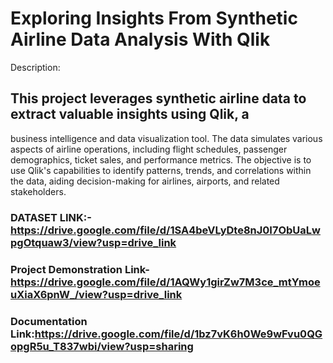 # Exploring Insights From Synthetic Airline Data Analysis With Qlik
Description:
## This project leverages synthetic airline data to extract valuable insights using Qlik, a
business intelligence and data visualization tool. The data simulates various aspects
of airline operations, including flight schedules, passenger demographics, ticket
sales, and performance metrics. The objective is to use Qlik's capabilities to identify
patterns, trends, and correlations within the data, aiding decision-making for airlines,
airports, and related stakeholders.

### DATASET LINK:-https://drive.google.com/file/d/1SA4beVLyDte8nJ0I7ObUaLwpgOtquaw3/view?usp=drive_link

### Project Demonstration Link-https://drive.google.com/file/d/1AQWy1girZw7M3ce_mtYmoeuXiaX6pnW_/view?usp=drive_link

### Documentation Link:https://drive.google.com/file/d/1bz7vK6h0We9wFvu0QGopgR5u_T837wbi/view?usp=sharing
